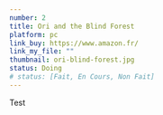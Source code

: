 ```yaml
---
number: 2
title: Ori and the Blind Forest
platform: pc
link_buy: https://www.amazon.fr/
link_my_file: ""
thumbnail: ori-blind-forest.jpg
status: Doing
# status: [Fait, En Cours, Non Fait]
---
```


Test
